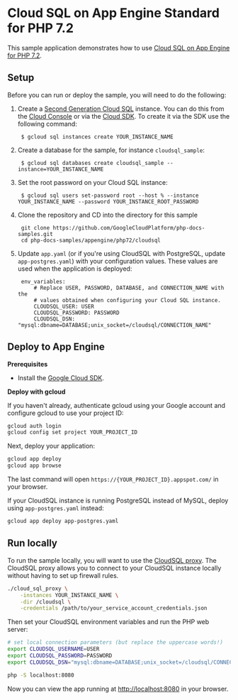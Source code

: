 # Cloud SQL on App Engine Standard for PHP 7.2

This sample application demonstrates how to use [Cloud SQL on App Engine for PHP 7.2](https://cloud.google.com/appengine/docs/standard/php7/using-cloud-sql).

## Setup

Before you can run or deploy the sample, you will need to do the following:

1. Create a [Second Generation Cloud SQL](https://cloud.google.com/sql/docs/create-instance)
   instance. You can do this from the [Cloud Console](https://console.developers.google.com)
   or via the [Cloud SDK](https://cloud.google.com/sdk). To create it via the
   SDK use the following command:

        $ gcloud sql instances create YOUR_INSTANCE_NAME

1. Create a database for the sample, for instance `cloudsql_sample`:

        $ gcloud sql databases create cloudsql_sample --instance=YOUR_INSTANCE_NAME

1. Set the root password on your Cloud SQL instance:

        $ gcloud sql users set-password root --host % --instance YOUR_INSTANCE_NAME --password YOUR_INSTANCE_ROOT_PASSWORD

1. Clone the repository and CD into the directory for this sample

        git clone https://github.com/GoogleCloudPlatform/php-docs-samples.git
        cd php-docs-samples/appengine/php72/cloudsql

1. Update `app.yaml` (or if you're using CloudSQL with PostgreSQL, update `app-postgres.yaml`)
   with your configuration values. These values are used when the application is deployed:

        env_variables:
            # Replace USER, PASSWORD, DATABASE, and CONNECTION_NAME with the
            # values obtained when configuring your Cloud SQL instance.
            CLOUDSQL_USER: USER
            CLOUDSQL_PASSWORD: PASSWORD
            CLOUDSQL_DSN: "mysql:dbname=DATABASE;unix_socket=/cloudsql/CONNECTION_NAME"

## Deploy to App Engine

**Prerequisites**

- Install the [Google Cloud SDK](https://developers.google.com/cloud/sdk/).

**Deploy with gcloud**

If you haven't already, authenticate gcloud using your Google account and
configure gcloud to use your project ID:

```sh
gcloud auth login
gcloud config set project YOUR_PROJECT_ID
```

Next, deploy your application:

```sh
gcloud app deploy
gcloud app browse
```

The last command will open `https://{YOUR_PROJECT_ID}.appspot.com/`
in your browser.

If your CloudSQL instance is running PostgreSQL instead of MySQL, deploy using
`app-postgres.yaml` instead:

```sh
gcloud app deploy app-postgres.yaml
```

## Run locally

To run the sample locally, you will want to use the [CloudSQL proxy](https://cloud.google.com/sql/docs/mysql/sql-proxy#install).
The CloudSQL proxy allows you to connect to your CloudSQL instance locally without
having to set up firewall rules.

```sh
./cloud_sql_proxy \
    -instances YOUR_INSTANCE_NAME \
    -dir /cloudsql \
    -credentials /path/to/your_service_account_credentials.json
```

Then set your CloudSQL environment variables and run the PHP web server:

```sh
# set local connection parameters (but replace the uppercase words!)
export CLOUDSQL_USERNAME=USER
export CLOUDSQL_PASSWORD=PASSWORD
export CLOUDSQL_DSN="mysql:dbname=DATABASE;unix_socket=/cloudsql/CONNECTION_NAME"

php -S localhost:8080
```

Now you can view the app running at [http://localhost:8080](http://localhost:8080)
in your browser.


